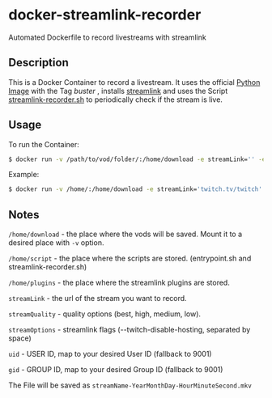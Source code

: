 # docker-streamlink-recorder
Automated Dockerfile to record livestreams with streamlink

## Description
This is a Docker Container to record a livestream. It uses the official [Python Image](https://hub.docker.com/_/python) with the Tag *buster*  , installs [streamlink](https://github.com/streamlink/streamlink) and uses the Script [streamlink-recorder.sh](https://raw.githubusercontent.com/lauwarm/docker-streamlink-recorder/python3.8.1_buster_1.3.1/streamlink-recorder.sh) to periodically check if the stream is live.

## Usage
To run the Container:
```bash
$ docker run -v /path/to/vod/folder/:/home/download -e streamLink='' -e streamQuality='' -e streamOptions='' -e uid='' -e gid='' lauwarm/streamlink-recorder:future-development
```

Example:
```bash
$ docker run -v /home/:/home/download -e streamLink='twitch.tv/twitch' -e streamQuality='best' -e streamOptions='--twitch-disable-hosting' -e uid='1001' -e gid='1001' lauwarm/streamlink-recorder:future-development
```

## Notes

`/home/download` - the place where the vods will be saved. Mount it to a desired place with `-v` option.

`/home/script` - the place where the scripts are stored. (entrypoint.sh and streamlink-recorder.sh)

`/home/plugins` - the place where the streamlink plugins are stored.

`streamLink` - the url of the stream you want to record.

`streamQuality` - quality options (best, high, medium, low).

`streamOptions` - streamlink flags (--twitch-disable-hosting, separated by space)

`uid` - USER ID, map to your desired User ID (fallback to 9001)

`gid` - GROUP ID, map to your desired Group ID (fallback to 9001)

The File will be saved as `streamName-YearMonthDay-HourMinuteSecond.mkv`